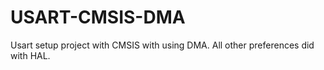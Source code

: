 # USART-CMSIS-DMA

Usart setup project with CMSIS with using DMA. All other preferences did with HAL.